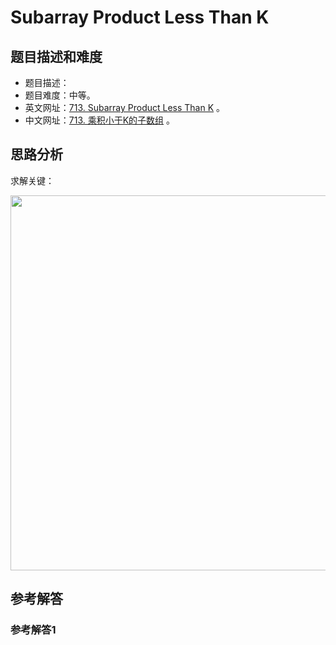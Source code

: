 # Subarray Product Less Than K

## 题目描述和难度
+ 题目描述：
+ 题目难度：中等。
+ 英文网址：[713. Subarray Product Less Than K](https://leetcode.com/problems/subarray-product-less-than-k/description/)  。
+ 中文网址：[713. 乘积小于K的子数组](https://leetcode-cn.com/problems/subarray-product-less-than-k/description/)  。
## 思路分析
求解关键：

<img src="https://liweiwei1419.github.io/images/leetcode-solution/" width="600">

## 参考解答
### 参考解答1

```java

```